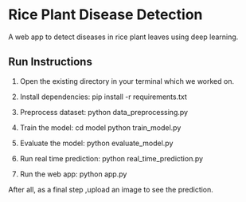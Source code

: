 # Rice Plant Disease Detection
A web app to detect diseases in rice plant leaves using deep learning.
## Run Instructions
1. Open the existing directory in your terminal which we worked on.

2. Install dependencies:
   pip install -r requirements.txt

3. Preprocess dataset:
   python data_preprocessing.py

4. Train the model:
cd model
python train_model.py

5. Evaluate the model:
python evaluate_model.py

6. Run real time prediction:
 python real_time_prediction.py

7. Run the web app:
python app.py


After all, as a final step ,upload an image to see the prediction.